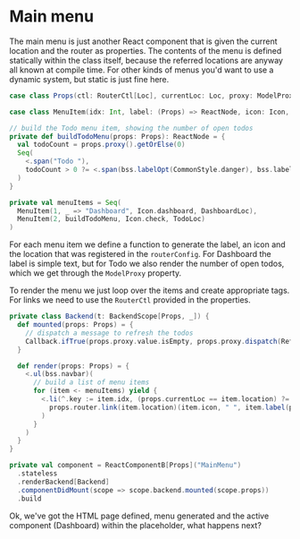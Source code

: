 # Main menu

The main menu is just another React component that is given the current location and the router as properties. The contents of the menu is defined
statically within the class itself, because the referred locations are anyway all known at compile time. For other kinds of menus you'd want to use
a dynamic system, but static is just fine here.

```scala
case class Props(ctl: RouterCtl[Loc], currentLoc: Loc, proxy: ModelProxy[Option[Int]])

case class MenuItem(idx: Int, label: (Props) => ReactNode, icon: Icon, location: Loc)

// build the Todo menu item, showing the number of open todos
private def buildTodoMenu(props: Props): ReactNode = {
  val todoCount = props.proxy().getOrElse(0)
  Seq(
    <.span("Todo "),
    todoCount > 0 ?= <.span(bss.labelOpt(CommonStyle.danger), bss.labelAsBadge, todoCount)
  )
}

private val menuItems = Seq(
  MenuItem(1, _ => "Dashboard", Icon.dashboard, DashboardLoc),
  MenuItem(2, buildTodoMenu, Icon.check, TodoLoc)
)
```

For each menu item we define a function to generate the label, an icon and the location that was registered in the `routerConfig`. For Dashboard
the label is simple text, but for Todo we also render the number of open todos, which we get through the `ModelProxy` property.

To render the menu we just loop over the items and create appropriate tags. For links we need to use the `RouterCtl` provided in the properties.

```scala
private class Backend(t: BackendScope[Props, _]) {
  def mounted(props: Props) = {
    // dispatch a message to refresh the todos
    Callback.ifTrue(props.proxy.value.isEmpty, props.proxy.dispatch(RefreshTodos))
  }

  def render(props: Props) = {
    <.ul(bss.navbar)(
      // build a list of menu items
      for (item <- menuItems) yield {
        <.li(^.key := item.idx, (props.currentLoc == item.location) ?= (^.className := "active"),
          props.router.link(item.location)(item.icon, " ", item.label(props))
        )
      }
    )
  }
}

private val component = ReactComponentB[Props]("MainMenu")
  .stateless
  .renderBackend[Backend]
  .componentDidMount(scope => scope.backend.mounted(scope.props))
  .build
```

Ok, we've got the HTML page defined, menu generated and the active component (Dashboard) within the placeholder, what happens next?

